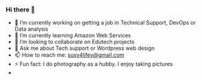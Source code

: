 ### Hi there 👋

- 🔭 I’m currently working on getting a job in Technical Support, DevOps or Data analysis
- 🌱 I’m currently learning Amazon Web Services
- 👯 I’m looking to collaborate on Edutech projects
- 💬 Ask me about Tech support or Wordpress web design 
- 📫 How to reach me: susy4lifey@gmail.com
- ⚡ Fun fact: I do photography as a hubby. I enjoy taking pictures
- 
<!--
**Susy4lifey/susy4lifey** is a ✨ _special_ ✨ repository because its `README.md` (this file) appears on your GitHub profile.

Here are some ideas to get you started:


- 🤔 I’m looking for help with 

-->
